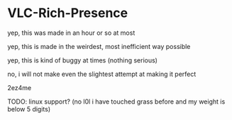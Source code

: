 # VLC-Rich-Presence

yep, this was made in an hour or so at most

yep, this is made in the weirdest, most inefficient way possible

yep, this is kind of buggy at times (nothing serious)

no, i will not make even the slightest attempt at making it perfect

2ez4me


TODO:
linux support?
(no l0l i have touched grass before and my weight is below 5 digits)